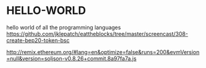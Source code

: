 # HELLO-WORLD
hello world of all the programming languages
https://github.com/jklepatch/eattheblocks/tree/master/screencast/308-create-bep20-token-bsc

http://remix.ethereum.org/#lang=en&optimize=false&runs=200&evmVersion=null&version=soljson-v0.8.26+commit.8a97fa7a.js
